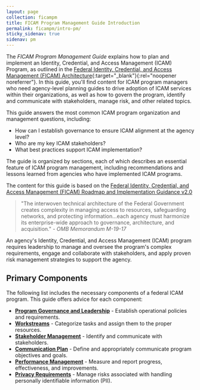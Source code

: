 ```yaml
---
layout: page
collection: ficampm
title: FICAM Program Management Guide Introduction
permalink: ficampm/intro-pm/
sticky_sidenav: true
sidenav: pm
---
```


The *FICAM Program Management Guide* explains how to plan and implement an Identity, Credential, and Access Management (ICAM) Program, as outlined in the [Federal Identity, Credential, and Access Management (FICAM) Architecture](https://arch.idmanagement.gov/){:target="_blank"}{:rel="noopener noreferrer"}. In this guide, you'll find content for ICAM program managers who need agency-level planning guides to drive adoption of ICAM services within their organizations, as well as how to govern the program, identify and communicate with stakeholders, manage risk, and other related topics.

This guide answers the most common ICAM program organization and management questions, including:

- How can I establish governance to ensure ICAM alignment at the agency level?
- Who are my key ICAM stakeholders?
- What best practices support ICAM implementation?

The guide is organized by sections, each of which describes an essential feature of ICAM program management, including recommendations and lessons learned from agencies who have implemented ICAM programs.

The content for this guide is based on the [Federal Identity, Credential, and Access Management (FICAM) Roadmap and Implementation Guidance v2.0](../../assets/playbooks/Roadmap-FICAM-v2-20111202.pdf)

> "The interwoven technical architecture of the Federal Government creates complexity in managing access to resources, safeguarding networks, and protecting information...each agency must harmonize its enterprise-wide approach to governance, architecture, and acquisition." - *OMB Memorandum M-19-17*

An agency's Identity, Credential, and Access Management (ICAM) program requires leadership to manage and oversee the program's complex requirements, engage and collaborate with stakeholders, and apply proven risk management strategies to support the agency.

## Primary Components

The following list includes the necessary components of a federal ICAM program. This guide offers advice for each component:

- [**Program Governance and Leadership**](../governance/) - Establish operational policies and requirements.
- [**Workstreams**](../workstreams/) - Categorize tasks and assign them to the proper resources.
- [**Stakeholder Management**](../stakeholders/) - Identify and communicate with stakeholders.
- [**Communication Plan**](../comm/) - Define and appropriately communicate program objectives and goals.
- [**Performance Management**](../performance/) - Measure and report progress, effectiveness, and improvements.
- [**Privacy Requirements**](../privacy/) - Manage risks associated with handling personally identifiable information (PII).
